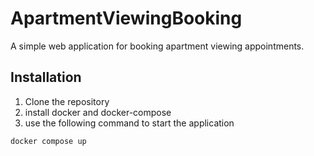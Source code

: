 # ApartmentViewingBooking

A simple web application for booking apartment viewing appointments.

## Installation

1. Clone the repository
2. install docker and docker-compose
3. use the following command to start the application

```bash
docker compose up
```
 
